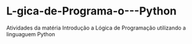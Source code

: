 # L-gica-de-Programa-o---Python
Atividades da matéria Introdução a Lógica de Programação utilizando a linguaguem Python
